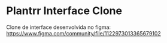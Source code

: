 # Plantrr Interface Clone
 Clone de interface desenvolvida no figma: https://www.figma.com/community/file/1122973013365679102
